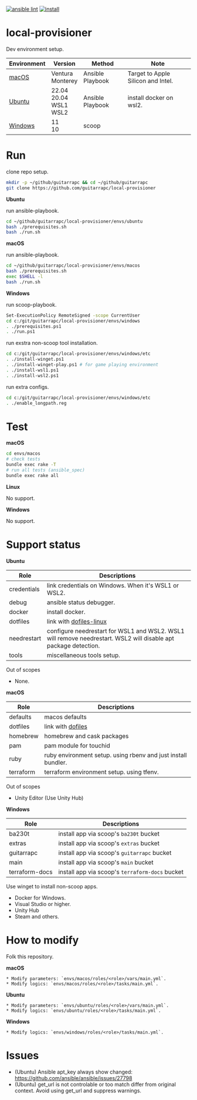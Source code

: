 [![ansible lint](https://github.com/guitarrapc/local-provisioner/actions/workflows/ansible-lint.yaml/badge.svg)](https://github.com/guitarrapc/local-provisioner/actions/workflows/ansible-lint.yaml) [![install](https://github.com/guitarrapc/local-provisioner/actions/workflows/install.yaml/badge.svg)](https://github.com/guitarrapc/local-provisioner/actions/workflows/install.yaml)

# local-provisioner

Dev environment setup.

Environment | Version | Method | Note
---- | ---- | ---- | ----
[macOS](envs/macos/README.md) | Ventura<br/>Monterey | Ansible Playbook | Target to Apple Silicon and Intel.
[Ubuntu](envs/ubuntu/README.md) | 22.04<br/>20.04<br/>WSL1<br/>WSL2 | Ansible Playbook | install docker on wsl2.
[Windows](envs/windows/README.md) | 11<br/>10 | scoop |

# Run

clone repo setup.

```sh
mkdir -p ~/github/guitarrapc && cd ~/github/guitarrapc
git clone https://github.com/guitarrapc/local-provisioner
```

**Ubuntu**

run ansible-playbook.

```sh
cd ~/github/guitarrapc/local-provisioner/envs/ubuntu
bash ./prerequisites.sh
bash ./run.sh
```

**macOS**

run ansible-playbook.

```sh
cd ~/github/guitarrapc/local-provisioner/envs/macos
bash ./prerequisites.sh
exec $SHELL -l
bash ./run.sh
```

**Windows**

run scoop-playbook.

```sh
Set-ExecutionPolicy RemoteSigned -scope CurrentUser
cd c:/git/guitarrapc/local-provisioner/envs/windows
. ./prerequisites.ps1
. ./run.ps1
```

run exstra non-scoop tool installation.

```sh
cd c:/git/guitarrapc/local-provisioner/envs/windows/etc
. ./install-winget.ps1
. ./install-winget-play.ps1 # for game playing environment
. ./install-wsl1.ps1
. ./install-wsl2.ps1
```

run extra configs.
```sh
cd c:/git/guitarrapc/local-provisioner/envs/windows/etc
. ./enable_longpath.reg
```

# Test

**macOS**

```sh
cd envs/macos
# check tests
bundle exec rake -T
# run all tests (ansible_spec)
bundle exec rake all
```

**Linux**

No support.

**Windows**

No support.

# Support status

**Ubuntu**

Role | Descriptions
---- | ----
credentials | link credentials on Windows. When it's WSL1 or WSL2.
debug | ansible status debugger.
docker | install docker.
dotfiles | link with [dofiles-linux](https://github.com/guitarrapc/dotfiles-linux)
needrestart | configure needrestart for WSL1 and WSL2. WSL1 will remove needrestart. WSL2 will disable apt package detection.
tools | miscellaneous tools setup.

Out of scopes

* None.

**macOS**

Role | Descriptions
---- | ----
defaults | macos defaults
dotfiles | link with [dofiles](https://github.com/guitarrapc/dotfiles)
homebrew | homebrew and cask packages
pam | pam module for touchid
ruby | ruby environment setup. using rbenv and just install bundler.
terraform | terraform environment setup. using tfenv.

Out of scopes

* Unity Editor (Use Unity Hub)

**Windows**

Role | Descriptions
---- | ----
ba230t | install app via scoop's `ba230t` bucket
extras | install app via scoop's `extras` bucket
guitarrapc | install app via scoop's `guitarrapc` bucket
main | install app via scoop's `main` bucket
terraform-docs | install app via scoop's `terraform-docs` bucket

Use winget to install non-scoop apps.

* Docker for Windows.
* Visual Studio or higher.
* Unity Hub
* Steam and others.

# How to modify

Folk this repository.

**macOS**

    * Modify parameters: `envs/macos/roles/<role>/vars/main.yml`.
    * Modify logics: `envs/macos/roles/<role>/tasks/main.yml`.

**Ubuntu**

    * Modify parameters: `envs/ubuntu/roles/<role>/vars/main.yml`.
    * Modify logics: `envs/ubuntu/roles/<role>/tasks/main.yml`.

**Windows**

    * Modify logics: `envs/windows/roles/<role>/tasks/main.yml`.

# Issues

* (Ubuntu) Ansible apt_key always show changed: https://github.com/ansible/ansible/issues/27798
* (Ubuntu) get_url is not controlable or too match differ from original context. Avoid using get_url and suppress warnings.

